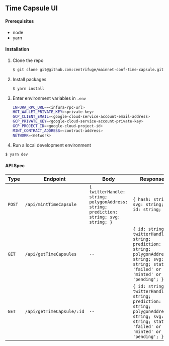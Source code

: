 ## Time Capsule UI

#### Prerequisites

- node
- yarn

#### Installation

1. Clone the repo

   ```sh
   $ git clone git@github.com:centrifuge/mainnet-conf-time-capsule.git
   ```

2. Install packages

   ```sh
   $ yarn install
   ```

3. Enter environment variables in `.env`

   ```sh
   INFURA_RPC_URL==<infura-rpc-url>
   HOT_WALLET_PRIVATE_KEY=<private-key>
   GCP_CLIENT_EMAIL=<google-cloud-service-account-email-address>
   GCP_PRIVATE_KEY=<google-cloud-service-account-private-key>
   GCP_PROJECT_ID=<google-cloud-project-id>
   MINT_CONTRACT_ADDRESS=<contract-address>
   NETWORK=<network>
   ```

4. Run a local development environment

```sh
$ yarn dev
```

#### API Spec

| Type   | Endpoint                  | Body                                                                                  | Response                                                                                                                                       |
| ------ | ------------------------- | ------------------------------------------------------------------------------------- | ---------------------------------------------------------------------------------------------------------------------------------------------- |
| `POST` | `/api/mintTimeCapsule`    | `{ twitterHandle: string; polygonAddress: string; prediction: string; svg: string; }` | `{ hash: string; svg: string; id: string; }`                                                                                                   |
| `GET`  | `/api/getTimeCapsules`    | `--`                                                                                  | `{ id: string; twitterHandle: string; prediction: string; polygonAddress: string; svg: string; status: 'failed' or 'minted' or 'pending'; }[]` |
| `GET`  | `/api/getTimeCapsule/:id` | `--`                                                                                  | `{ id: string; twitterHandle: string; prediction: string; polygonAddress: string; svg: string; status: 'failed' or 'minted' or 'pending'; }`   |
